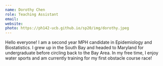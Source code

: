 ```yaml
---
name: Dorothy Chen
role: Teaching Assistant
email: 
website: 
photo: https://ph142-ucb.github.io/sp20/img/dorothy.jpeg
---
```


Hello everyone! I am a second year MPH candidate in Epidemiology and Biostatistics. I grew up in the South Bay and headed to Maryland for undergraduate before circling back to the Bay Area. In my free time, I enjoy water sports and am currently training for my first obstacle course race!


